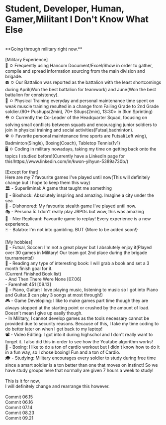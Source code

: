 <h1>Student, Developer, Human, Gamer,Militant I Don't Know What Else</h1> <br>
**Going through military right now.** <br>
<br>
[Military Experience] <br>
📑 ㅇ Frequently using Hancom Document/Excel/Show in order to gather, compile and spread information sourcing from the main division and brigade. <br>
☎️ ㅇ Our Battalion was reported as the battalion with the least shortcomings during April(Won the best battalion for teamwork) and June(Won the best battalion for consistency). <br>
🥈 ㅇ Physical Training everyday and personal maintenance time spent on weak muscle training resulted in a change from Failing Grade to 2nd Grade soldier.(60+ Pushups(2min), 70+ Situps(2min), 13:30> in 3km Sprinting) <br>
⛑️ ㅇ Currently the Co-Leader of the Headquarter Squad, focusing on solving small conflicts between squads and encouraging junior soldiers to join in physical training and social activities(Futsal,badminton). <br>
⚽ ㅇ Favorite personal maintenance time sports are Futsal(Left wing), Badminton(Single), Boxing(Coach), Tabletop Tennis(1v1) <br>
🖥️ ㅇ Coding in military nowadays, taking my time on getting back onto the topics I studied before!(Currently have a LinkedIn page for this!https://www.linkedin.com/in/kwon-yihyun-5389a730b/) <br>

<br>
[Except for that] <br>
Here are my 7 favourite games I've played until now(This will definitely change but I hope to keep them this way) <br>
🏛️ - Superliminal: A game that taught me something <br> 
🌊 - Bioshock: Absolutely inspiring and amazing. Imagine a city under the sea. <br>
🌃 - Dishonored: My favourite stealth game I've played until now. <br>
🎭 - Persona 5: I don't really play JRPGs but wow, this was amazing <br>
🤖 - Nier Replicant: Favourite game to replay! Every experience is a new experience. <br>
🃏 - Balatro: I'm not into gambling. BUT
{More to be added soon!} <br>
<br>
[My hobbies] <br>
👣 - Futsal, Soccer: I'm not a great player but I absolutely enjoy it(Played over 30 games in Military! Our team got 2nd place during the brigade tournaments!) <br>
📖 - Reading any type of interesting book: I will grab a book and set a 3 month finish goal for it. <br>
     (Current Finished Book list) <br>
     - And Then There Were None [07.06] <br>
     - Farenheit 451 [09.13] <br>
🎹 - Piano, Guitar: I love playing music, listening to music so I got into Piano and Guitar.(I can play 3 songs at most through!) <br>
🎮 - Game Developing: I like to make games part time though they are always stopped at the starting point or crushed by the amount of load. Doesn't mean I give up easily though. <br>
     - In Military, I cannot develop games as the tools necessary cannot be provided due to security reasons. Because of this, I take my time coding to do better later on when I get back
       to my laptop! <br>
📽️ - Video Editing: I got into it during highschol and I don't really want to forget it. I also did this in order to see how the Youtube algorithm works! <br>
🥊 - Boxing: I like to do a ton of cardio workout but I didn't know how to do it in a fun way, so I chose boxing! Fun and a ton of Cardio. <br>
‎‍🎓 - Studying: Military encourages every soldier to study during free time since a smart soldier is a ton better than one that moves on instinct! So we have study groups here that normally are given 7 hours a week to study!
<br>
<br>
This is it for now, <br>
I will definitely change and rearrange this however.  <br>
<br>
Commit 06.15 <br>
Commit 06.16 <br>
Commit 07.14 <br>
Commit 08.23 <br>
Commit 09.21 <br>

